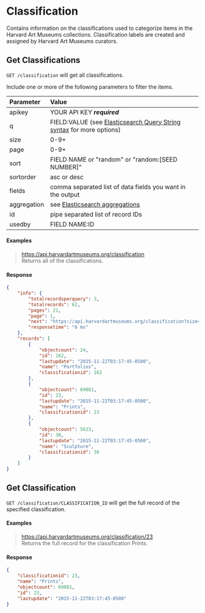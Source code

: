 # Classification

Contains information on the classifications used to categorize items in the Harvard Art Museums collections. Classification labels are created and assigned by Harvard Art Museums curators.

## Get Classifications

`GET /classification` will get all classifications.

Include one or more of the following parameters to filter the items.

| Parameter | Value |
| :--------- | :----- |
| apikey | YOUR API KEY ***required*** |
| q | FIELD:VALUE (see [Elasticsearch Query String syntax](https://www.elastic.co/guide/en/elasticsearch/reference/7.17/query-dsl-query-string-query.html) for more options) |
| size | 0-9+ |
| page | 0-9+ |
| sort | FIELD NAME or "random" or "random:[SEED NUMBER]" |
| sortorder | asc or desc |
| fields | comma separated list of data fields you want in the output |
| aggregation |  see [Elasticsearch aggregations](http://www.elastic.co/guide/en/elasticsearch/reference/7.17/search-aggregations.html#_structuring_aggregations) |
| id | pipe separated list of record IDs |
| usedby | FIELD NAME:ID |

#### Examples

> https://api.harvardartmuseums.org/classification  
> Returns all of the classifications.  

#### Response

```json
{
    "info": {
        "totalrecordsperquery": 3,
        "totalrecords": 62,
        "pages": 21,
        "page": 1,
        "next": "https://api.harvardartmuseums.org/classification?size=3&page=2",
        "responsetime": "6 ms"
    },
    "records": [
        {
            "objectcount": 24,
            "id": 162,
            "lastupdate": "2015-11-22T03:17:45-0500",
            "name": "Portfolios",
            "classificationid": 162
        },
        {
            "objectcount": 69081,
            "id": 23,
            "lastupdate": "2015-11-22T03:17:45-0500",
            "name": "Prints",
            "classificationid": 23
        },
        {
            "objectcount": 5623,
            "id": 30,
            "lastupdate": "2015-11-22T03:17:45-0500",
            "name": "Sculpture",
            "classificationid": 30
        }
    ]
}
```

## Get Classification

`GET /classification/CLASSIFICATION_ID` will get the full record of the specified classification.

#### Examples

> https://api.harvardartmuseums.org/classification/23   
> Returns the full record for the classification Prints.  

#### Response

```json
{
    "classificationid": 23,
    "name": "Prints",
    "objectcount": 69081,
    "id": 23,
    "lastupdate": "2015-11-22T03:17:45-0500"
}
```
